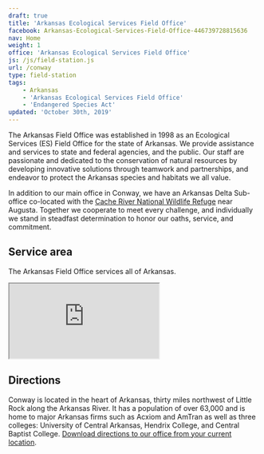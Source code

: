 ```yaml
---
draft: true
title: 'Arkansas Ecological Services Field Office'
facebook: Arkansas-Ecological-Services-Field-Office-446739728815636
nav: Home
weight: 1
office: 'Arkansas Ecological Services Field Office'
js: /js/field-station.js
url: /conway
type: field-station
tags:
    - Arkansas
    - 'Arkansas Ecological Services Field Office'
    - 'Endangered Species Act'
updated: 'October 30th, 2019'
---
```


The Arkansas Field Office was established in 1998 as an Ecological Services (ES) Field Office for the state of Arkansas. We provide assistance and services to state and federal agencies, and the public. Our staff are passionate and dedicated to the conservation of natural resources by developing innovative solutions through teamwork and partnerships, and endeavor to protect the Arkansas species and habitats we all value.

In addition to our main office in Conway, we have an Arkansas Delta Sub-office co-located with the [Cache River National Wildlife Refuge](https://www.fws.gov/cacheriver/) near Augusta. Together we cooperate to meet every challenge, and individually we stand in steadfast determination to honor our oaths, service, and commitment.

## Service area

The Arkansas Field Office services all of Arkansas.

<iframe src="https://usfws.github.io/southeast-mega-map/?state=Arkansas" class="state-map" title="Find a local field station"></iframe>

## Directions

Conway is located in the heart of Arkansas, thirty miles northwest of Little Rock along the Arkansas River. It has a population of over 63,000 and is home to major Arkansas firms such as Acxiom and AmTran as well as three colleges: University of Central Arkansas, Hendrix College, and Central Baptist College. [Download directions to our office from your current location](https://www.google.com/maps/dir//110+Amity+Rd+%23300,+Conway,+AR+72032/@35.0762535,-92.4144969,17z/data=!4m9!4m8!1m0!1m5!1m1!1s0x87d283b7385c4327:0x45cbad2e9de98f78!2m2!1d-92.4123029!2d35.0762491!3e0).

<br><br>